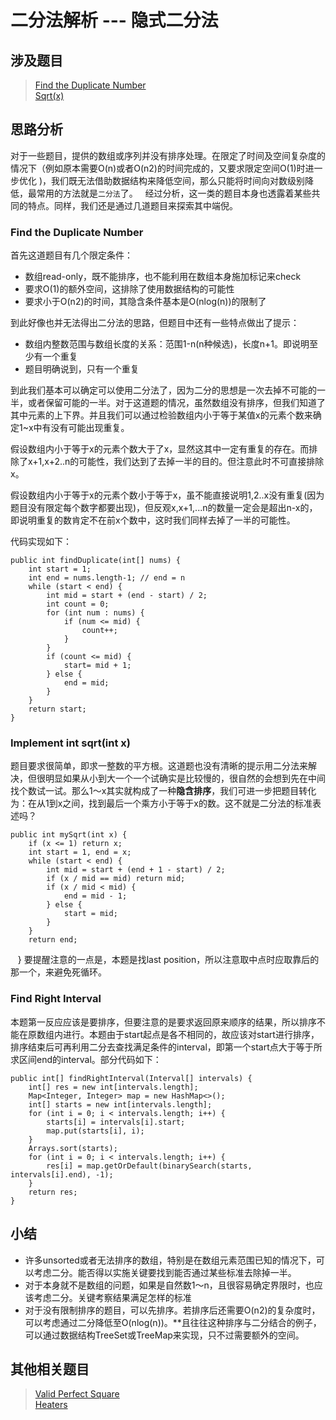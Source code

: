 # 二分法解析 --- 隐式二分法

## 涉及题目
> [Find the Duplicate Number](https://leetcode.com/problems/find-the-duplicate-number/#/description)  
> [Sqrt(x)](https://leetcode.com/problems/sqrtx/#/description)  


## 思路分析
对于一些题目，提供的数组或序列并没有排序处理。在限定了时间及空间复杂度的情况下（例如原本需要O(n)或者O(n2)的时间完成的，又要求限定空间O(1)时进一步优化 )，我们既无法借助数据结构来降低空间，那么只能将时间向对数级别降低，最常用的方法就是`二分法`了。  
经过分析，这一类的题目本身也透露着某些共同的特点。同样，我们还是通过几道题目来探索其中端倪。

### Find the Duplicate Number
首先这道题目有几个限定条件：
 + 数组read-only，既不能排序，也不能利用在数组本身施加标记来check
 + 要求O(1)的额外空间，这排除了使用数据结构的可能性
 + 要求小于O(n2)的时间，其隐含条件基本是O(nlog(n))的限制了
 
到此好像也并无法得出二分法的思路，但题目中还有一些特点做出了提示：
 + 数组内整数范围与数组长度的关系：范围1-n(n种候选)，长度n+1。即说明至少有一个重复
 + 题目明确说到，只有一个重复

到此我们基本可以确定可以使用二分法了，因为二分的思想是一次去掉不可能的一半，或者保留可能的一半。对于这道题的情况，虽然数组没有排序，但我们知道了其中元素的上下界。并且我们可以通过检验数组内小于等于某值x的元素个数来确定1~x中有没有可能出现重复。

假设数组内小于等于x的元素个数大于了x，显然这其中一定有重复的存在。而排除了x+1,x+2..n的可能性，我们达到了去掉一半的目的。但注意此时不可直接排除x。

假设数组内小于等于x的元素个数小于等于x，虽不能直接说明1,2..x没有重复(因为题目没有限定每个数字都要出现)，但反观x,x+1,...n的数量一定会是超出n-x的，即说明重复的数肯定不在前x个数中，这时我们同样去掉了一半的可能性。

代码实现如下：

    public int findDuplicate(int[] nums) {
        int start = 1;
        int end = nums.length-1; // end = n
        while (start < end) {
            int mid = start + (end - start) / 2;
            int count = 0;
            for (int num : nums) {
                if (num <= mid) {
                    count++;
                }
            }
            if (count <= mid) {
                start= mid + 1;
            } else {
                end = mid;
            }
        }
        return start;
    }

### Implement int sqrt(int x)
题目要求很简单，即求一整数的平方根。这道题也没有清晰的提示用二分法来解决，但很明显如果从小到大一个一个试确实是比较慢的，很自然的会想到先在中间找个数试一试。那么1～x其实就构成了一种**隐含排序**，我们可进一步把题目转化为：在从1到x之间，找到最后一个乘方小于等于x的数。这不就是二分法的标准表述吗？

    public int mySqrt(int x) {
        if (x <= 1) return x;
        int start = 1, end = x;
        while (start < end) {
            int mid = start + (end + 1 - start) / 2;
            if (x / mid == mid) return mid;
            if (x / mid < mid) {
                end = mid - 1;
            } else {
                start = mid;
            }
        }
        return end;
    }
要提醒注意的一点是，本题是找last position，所以注意取中点时应取靠后的那一个，来避免死循环。

### Find Right Interval
本题第一反应应该是要排序，但要注意的是要求返回原来顺序的结果，所以排序不能在原数组内进行。本题由于start起点是各不相同的，故应该对start进行排序，排序结束后可再利用二分去查找满足条件的interval，即第一个start点大于等于所求区间end的interval。部分代码如下：

    public int[] findRightInterval(Interval[] intervals) {
        int[] res = new int[intervals.length];
        Map<Integer, Integer> map = new HashMap<>();
        int[] starts = new int[intervals.length];
        for (int i = 0; i < intervals.length; i++) {
            starts[i] = intervals[i].start;
            map.put(starts[i], i);
        }
        Arrays.sort(starts);
        for (int i = 0; i < intervals.length; i++) {
            res[i] = map.getOrDefault(binarySearch(starts, intervals[i].end), -1);
        }
        return res;
    }



## 小结
+ 许多unsorted或者无法排序的数组，特别是在数组元素范围已知的情况下，可以考虑二分。能否得以实施关键要找到能否通过某些标准去除掉一半。
+ 对于本身就不是数组的问题，如果是自然数1～n，且很容易确定界限时，也应该考虑二分。关键考察结果满足怎样的标准
+ 对于没有限制排序的题目，可以先排序。若排序后还需要O(n2)的复杂度时，可以考虑通过二分降低至O(nlog(n))。**且往往这种排序与二分结合的例子，可以通过数据结构TreeSet或TreeMap来实现，只不过需要额外的空间。







## 其他相关题目
> [Valid Perfect Square](https://leetcode.com/problems/valid-perfect-square/#/description)  
> [Heaters](https://leetcode.com/problems/heaters/#/description)  
> []()  
>





